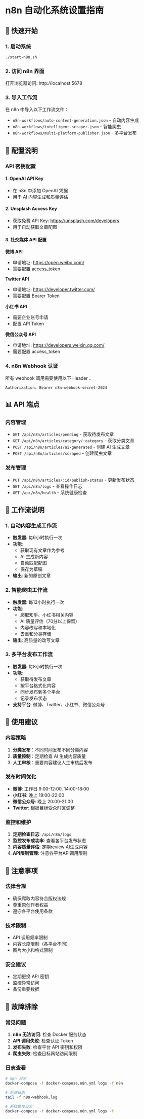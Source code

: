 # n8n 自动化系统设置指南

## 🚀 快速开始

### 1. 启动系统
```bash
./start-n8n.sh
```

### 2. 访问 n8n 界面
打开浏览器访问: http://localhost:5678

### 3. 导入工作流
在 n8n 中导入以下工作流文件：
- `n8n-workflows/auto-content-generation.json` - 自动内容生成
- `n8n-workflows/intelligent-scraper.json` - 智能爬虫
- `n8n-workflows/multi-platform-publisher.json` - 多平台发布

## 🔧 配置说明

### API 密钥配置

#### 1. OpenAI API Key
- 在 n8n 中添加 OpenAI 凭据
- 用于 AI 内容生成和质量评估

#### 2. Unsplash Access Key
- 获取免费 API Key: https://unsplash.com/developers
- 用于自动获取文章配图

#### 3. 社交媒体 API 配置

**微博 API**
- 申请地址: https://open.weibo.com/
- 需要配置 access_token

**Twitter API**
- 申请地址: https://developer.twitter.com/
- 需要配置 Bearer Token

**小红书 API**
- 需要企业账号申请
- 配置 API Token

**微信公众号 API**
- 申请地址: https://developers.weixin.qq.com/
- 需要配置 access_token

### 4. n8n Webhook 认证
所有 webhook 调用需要使用以下 Header：
```
Authorization: Bearer n8n-webhook-secret-2024
```

## 📊 API 端点

### 内容管理
- `GET /api/n8n/articles/pending` - 获取待发布文章
- `GET /api/n8n/articles/category/:category` - 获取分类文章
- `POST /api/n8n/articles/ai-generated` - 创建 AI 生成文章
- `POST /api/n8n/articles/scraped` - 创建爬虫文章

### 发布管理
- `PUT /api/n8n/articles/:id/publish-status` - 更新发布状态
- `GET /api/n8n/logs` - 查看操作日志
- `GET /api/n8n/health` - 系统健康检查

## 🤖 工作流说明

### 1. 自动内容生成工作流
- **触发器**: 每6小时执行一次
- **功能**: 
  - 获取现有文章作为参考
  - AI 生成新内容
  - 自动匹配配图
  - 保存为草稿
- **输出**: 新的原创文章

### 2. 智能爬虫工作流
- **触发器**: 每12小时执行一次
- **功能**:
  - 爬取知乎、小红书相关内容
  - AI 质量评估（70分以上保留）
  - 内容改写和本地化
  - 去重和分类存储
- **输出**: 高质量的改写文章

### 3. 多平台发布工作流
- **触发器**: 每8小时执行一次
- **功能**:
  - 获取待发布文章
  - 按平台格式化内容
  - 同步发布到多个平台
  - 记录发布状态
- **支持平台**: 微博、Twitter、小红书、微信公众号

## 📝 使用建议

### 内容策略
1. **分类发布**：不同时间发布不同分类内容
2. **质量控制**：定期检查 AI 生成内容质量
3. **人工审核**：重要内容建议人工审核后发布

### 发布时间优化
- **微博**: 工作日 9:00-12:00, 14:00-18:00
- **小红书**: 晚上 19:00-22:00
- **微信公众号**: 晚上 20:00-21:00
- **Twitter**: 根据目标受众时区调整

### 监控和维护
1. **定期检查日志**: `/api/n8n/logs`
2. **监控发布成功率**: 查看各平台发布状态
3. **内容质量评估**: 定期review AI生成内容
4. **API限制管理**: 注意各平台API调用限制

## 🚨 注意事项

### 法律合规
- 确保爬取内容符合版权法规
- 尊重原创作者权益
- 遵守各平台使用条款

### 技术限制
- API 调用频率限制
- 内容长度限制（各平台不同）
- 图片大小和格式限制

### 安全建议
- 定期更换 API 密钥
- 监控异常访问
- 备份重要数据

## 🔄 故障排除

### 常见问题
1. **n8n 无法访问**: 检查 Docker 服务状态
2. **API 调用失败**: 检查认证 Token
3. **发布失败**: 检查平台 API 密钥和权限
4. **爬虫失败**: 检查目标网站访问限制

### 日志查看
```bash
# n8n 日志
docker-compose -f docker-compose.n8n.yml logs -f n8n

# 后端日志
tail -f n8n-webhook.log

# 系统整体日志
docker-compose -f docker-compose.n8n.yml logs -f
```